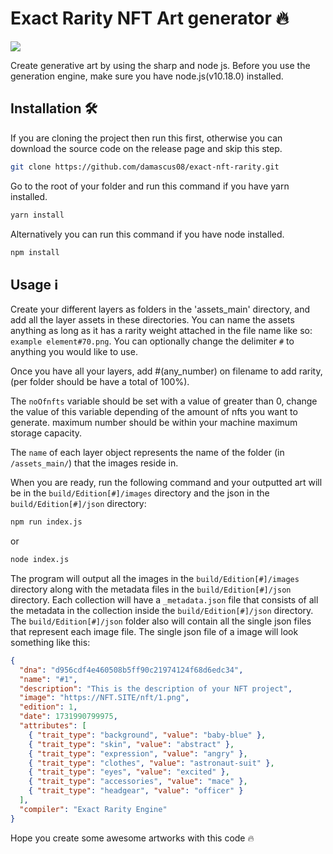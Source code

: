 
# Exact Rarity NFT Art generator 🔥

![](https://github.com/damascus08/exact-nft-rarity/banner.jpg)

Create generative art by using the sharp and node js. Before you use the generation engine, make sure you have node.js(v10.18.0) installed.

## Installation 🛠️

If you are cloning the project then run this first, otherwise you can download the source code on the release page and skip this step.

```sh
git clone https://github.com/damascus08/exact-nft-rarity.git
```

Go to the root of your folder and run this command if you have yarn installed.

```sh
yarn install
```

Alternatively you can run this command if you have node installed.

```sh
npm install
```

## Usage ℹ️

Create your different layers as folders in the 'assets_main' directory, and add all the layer assets in these directories. You can name the assets anything as long as it has a rarity weight attached in the file name like so: `example element#70.png`. You can optionally change the delimiter `#` to anything you would like to use.

Once you have all your layers, add #(any_number) on filename to add rarity, (per folder should be have a total of 100%).

The `noOfnfts` variable should be set with a value of greater than 0, change the value of this variable depending of the amount of nfts you want to generate. maximum number should be within your machine maximum storage capacity.

The `name` of each layer object represents the name of the folder (in `/assets_main/`) that the images reside in.

When you are ready, run the following command and your outputted art will be in the `build/Edition[#]/images` directory and the json in the `build/Edition[#]/json` directory:

```sh
npm run index.js
```

or

```sh
node index.js
```

The program will output all the images in the `build/Edition[#]/images` directory along with the metadata files in the `build/Edition[#]/json` directory. Each collection will have a `_metadata.json` file that consists of all the metadata in the collection inside the `build/Edition[#]/json` directory. The `build/Edition[#]/json` folder also will contain all the single json files that represent each image file. The single json file of a image will look something like this:

```json
{
  "dna": "d956cdf4e460508b5ff90c21974124f68d6edc34",
  "name": "#1",
  "description": "This is the description of your NFT project",
  "image": "https://NFT.SITE/nft/1.png",
  "edition": 1,
  "date": 1731990799975,
  "attributes": [
    { "trait_type": "background", "value": "baby-blue" },
    { "trait_type": "skin", "value": "abstract" },
    { "trait_type": "expression", "value": "angry" },
    { "trait_type": "clothes", "value": "astronaut-suit" },
    { "trait_type": "eyes", "value": "excited" },
    { "trait_type": "accessories", "value": "mace" },
    { "trait_type": "headgear", "value": "officer" }
  ],
  "compiler": "Exact Rarity Engine"
}
```

Hope you create some awesome artworks with this code 🔥
